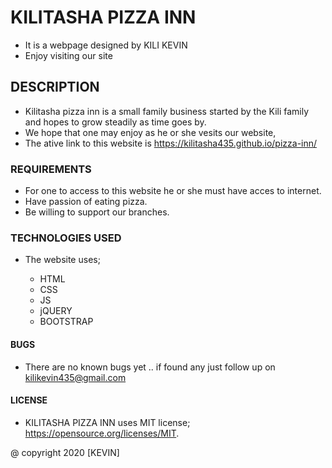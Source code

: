 # KILITASHA PIZZA INN

* It is a webpage designed by KILI KEVIN
* Enjoy visiting our site

## DESCRIPTION

* Kilitasha pizza inn is a small family business started by the Kili family and hopes to grow steadily as time goes by.
* We hope that one may enjoy as he or she vesits our website,
* The ative link to this website is https://kilitasha435.github.io/pizza-inn/

### REQUIREMENTS
* For one to access to this website he or she must have acces to internet.
* Have passion of eating pizza.
* Be willing to support our branches.

### TECHNOLOGIES USED 
* The website uses;

  * HTML
  * CSS
  * JS
  * jQUERY
  * BOOTSTRAP

#### BUGS
* There are no known bugs yet .. if found any just follow up on kilikevin435@gmail.com

#### LICENSE
* KILITASHA PIZZA INN uses MIT license; https://opensource.org/licenses/MIT.

@ copyright 2020 [KEVIN]